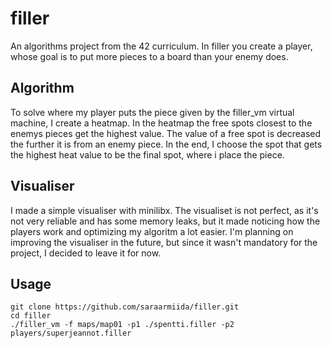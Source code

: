# filler
An algorithms project from the 42 curriculum. In filler you create a player, whose goal is to put more pieces to a board than your enemy does.

## Algorithm
To solve where my player puts the piece given by the filler_vm virtual machine, I create a heatmap. In the heatmap the free spots closest to the enemys
pieces get the highest value. The value of a free spot is decreased the further it is from an enemy piece. In the end, I choose the spot that gets the
highest heat value to be the final spot, where i place the piece.

## Visualiser
I made a simple visualiser with minilibx. The visualiset is not perfect, as it's not very reliable and has some memory leaks, but it made noticing how 
the players work and optimizing my algoritm a lot easier. I'm planning on improving the visualiser in the future, but since it wasn't mandatory for the
project, I decided to leave it for now.

## Usage
```
git clone https://github.com/saraarmiida/filler.git
cd filler
./filler_vm -f maps/map01 -p1 ./spentti.filler -p2 players/superjeannot.filler
```
